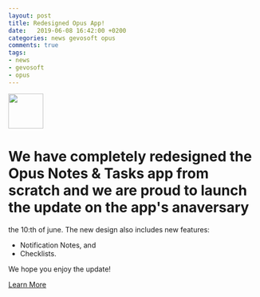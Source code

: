 ```yaml
---
layout: post
title: Redesigned Opus App!
date:   2019-06-08 16:42:00 +0200
categories: news gevosoft opus
comments: true
tags:
- news
- gevosoft
- opus
---
```


<img src="https://opus.gevosoft.com/logo.png" style="max-height: 70px; width: 70px; height: auto;">

# We have completely redesigned the Opus Notes & Tasks app from scratch and we are proud to launch the update on the app's anaversary 
the 10:th of june. The new design also includes new features:

- Notification Notes,
and
- Checklists.

We hope you enjoy the update!

[Learn More](https://opus.gevosoft.com)
